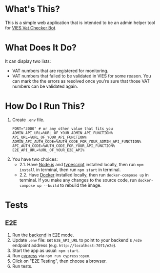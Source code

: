 # What's This?

This is a simple web application that is intended to be an admin helper tool for [VIES Vat Checker Bot](https://github.com/megafinz/ViesVatCheckerBot).

# What Does It Do?

It can display two lists:
- VAT numbers that are registered for monitoring.
- VAT numbers that failed to be validated in VIES for some reason. You can mark the the errors as resolved once you're sure that those VAT numbers can be validated again.

# How Do I Run This?

1. Create `.env` file.
   ```
   PORT="3000" # or any other value that fits you
   ADMIN_API_URL=%URL_OF_YOUR_ADMIN_API_FUNCTION%
   API_URL=%URL_OF_YOUR_API_FUNCTION%
   ADMIN_API_AUTH_CODE=%AUTH_CODE_FOR_YOUR_ADMIN_API_FUNCTION%
   API_AUTH_CODE=%AUTH_CODE_FOR_YOUR_API_FUNCTION%
   E2E_API_URL=%URL_OF_YOUR_E2E_API%
   ```
2. You have two choices:
   - 2.1. Have [Node.js](https://nodejs.dev) and [typescript](https://www.npmjs.com/package/typescript) installed locally, then run `npm install` in terminal, then run `npm start` in terminal.
   - 2.2. Have [Docker](https://www.docker.com) installed locally, then run `docker-compose up` in terminal. If you make any changes to the source code, run `docker-compose up --build` to rebuild the image.

# Tests

## E2E

1. Run the [backend](https://github.com/megafinz/ViesVatCheckerBot) in E2E mode.
2. Update `.env` file: set `E2E_API_URL` to point to your backend's `/e2e` endpoint address (e.g. `http://localhost:7071/e2e`).
3. Start the app as usual: `npm start`.
4. Run [cypress](https://www.cypress.io) via `npm run cypress:open`.
5. Click on "E2E Testing", then choose a browser.
6. Run tests.
